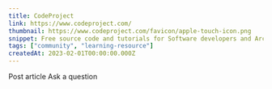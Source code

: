 ```yaml
---
title: CodeProject
link: https://www.codeproject.com/
thumbnail: https://www.codeproject.com/favicon/apple-touch-icon.png
snippet: Free source code and tutorials for Software developers and Architects.
tags: ["community", "learning-resource"]
createdAt: 2023-02-01T00:00:00.000Z
---
```

Post article
Ask a question